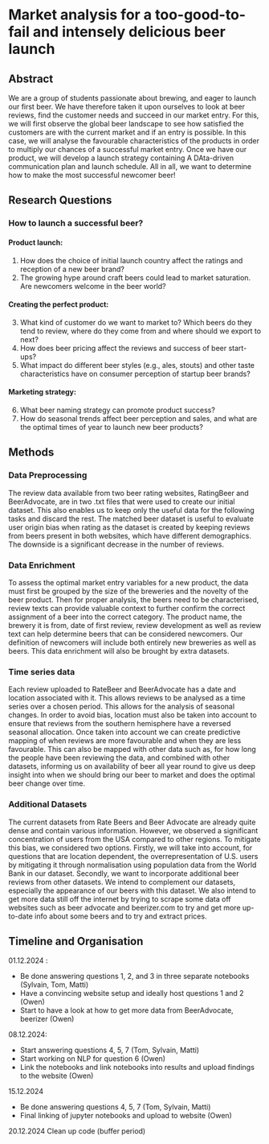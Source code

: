 # Market analysis for a too-good-to-fail and intensely delicious beer launch
## Abstract 
We are a group of students passionate about brewing, and eager to launch our first beer. We have therefore taken it upon ourselves to look at beer reviews, find the customer needs and succeed in our market entry. For this, we will first observe the global beer landscape to see how satisfied the customers are with the current market and if an entry is possible. In this case, we will analyse the favourable characteristics of the products in order to multiply our chances of a successful market entry. Once we have our product, we will develop a launch strategy containing A DAta-driven communication plan and launch schedule. All in all, we want to determine how to make the most successful newcomer beer!
## Research Questions 
### How to launch a successful beer?
#### Product launch:
1. How does the choice of initial launch country affect the ratings and reception of a new beer brand?
2. The growing hype around craft beers could lead to market saturation. Are newcomers welcome in the beer world?
#### Creating the perfect product:	
3. What kind of customer do we want to market to? Which beers do they tend to review, where do they come from and where should we export to next?
4. How does beer pricing affect the reviews and success of beer start-ups?
5. What impact do different beer styles (e.g., ales, stouts) and other taste characteristics have on consumer perception of startup beer brands?
#### Marketing strategy:
6. What beer naming strategy can promote product success?
7. How do seasonal trends affect beer perception and sales, and what are the optimal times of year to launch new beer products?

## Methods
### Data Preprocessing
The review data available from two beer rating websites, RatingBeer and BeerAdvocate, are in two .txt files that were used to create our initial dataset. This also enables us to keep only the useful data for the following tasks and discard the rest. The matched beer dataset is useful to evaluate user origin bias when rating as the dataset is created by keeping reviews from beers present in both websites, which have different demographics. The downside is a significant decrease in the number of reviews.
### Data Enrichment
To assess the optimal market entry variables for a new product, the data must first be grouped by the size of the breweries and the novelty of the beer product. Then for proper analysis, the beers need to be characterised, review texts can provide valuable context to further confirm the correct assignment of a beer into the correct category. The product name, the brewery it is from, date of first review, review development as well as review text can help determine beers that can be considered newcomers. Our definition of newcomers will include both entirely new breweries as well as beers. This data enrichment will also be brought by extra datasets.
### Time series data
Each review uploaded to RateBeer and BeerAdvocate has a date and location associated with it. This allows reviews to be analysed as a time series over a chosen period. This allows for the analysis of seasonal changes. In order to avoid bias, location must also be taken into account to ensure that reviews from the southern hemisphere have a reversed seasonal allocation. Once taken into account we can create predictive mapping of when reviews are more favourable and when they are less favourable. This can also be mapped with other data such as, for how long the people have been reviewing the data, and combined with other datasets, informing us on availability of beer all year round to give us deep insight into when we should bring our beer to market and does the optimal beer change over time. 
### Additional Datasets
The current datasets from Rate Beers and Beer Advocate are already quite dense and contain various information. However, we observed a significant concentration of users from the USA compared to other regions. To mitigate this bias, we considered two options. Firstly, we will take into account, for questions that are location dependent, the overrepresentation of U.S. users by mitigating it through normalisation using population data from the World Bank in our dataset. Secondly, we want to incorporate additional beer reviews from other datasets. We intend to complement our datasets, especially the appearance of our beers with this dataset. We also intend to get more data still off the internet by trying to scrape some data off websites such as beer advocate and beerizer.com to try and get more up-to-date info about some beers and to try and extract prices.

## Timeline and Organisation
01.12.2024 :
- Be done answering questions 1, 2, and 3 in three separate notebooks (Sylvain, Tom, Matti)
- Have a convincing website setup and ideally host questions 1 and 2 (Owen)
- Start to have a look at how to get more data from BeerAdvocate, beerizer (Owen)

08.12.2024:
- Start answering questions 4, 5, 7 (Tom, Sylvain, Matti)
- Start working on NLP for question 6 (Owen)
- Link the notebooks and link notebooks into results and upload findings to the website (Owen)

15.12.2024
- Be done answering questions 4, 5, 7 (Tom, Sylvain, Matti)
- Final linking of jupyter notebooks and upload to website (Owen)

20.12.2024 Clean up code (buffer period)


